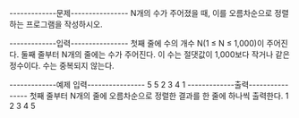 -------------문제----------------
N개의 수가 주어졌을 때, 이를 오름차순으로 정렬하는 프로그램을 작성하시오.


-------------입력----------------
첫째 줄에 수의 개수 N(1 ≤ N ≤ 1,000)이 주어진다. 둘째 줄부터 N개의 줄에는 수가 주어진다. 이 수는 절댓값이 1,000보다 작거나 같은 정수이다. 수는 중복되지 않는다.


-------------예제 입력----------------
5
5
2
3
4
1
-------------출력----------------
첫째 줄부터 N개의 줄에 오름차순으로 정렬한 결과를 한 줄에 하나씩 출력한다.
1
2
3
4
5
